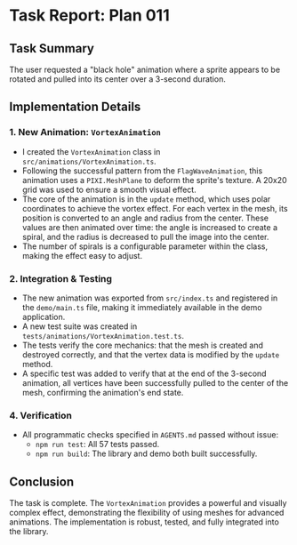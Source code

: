 # Task Report: Plan 011

## Task Summary

The user requested a "black hole" animation where a sprite appears to be rotated and pulled into its center over a 3-second duration.

## Implementation Details

### 1. New Animation: `VortexAnimation`

-   I created the `VortexAnimation` class in `src/animations/VortexAnimation.ts`.
-   Following the successful pattern from the `FlagWaveAnimation`, this animation uses a `PIXI.MeshPlane` to deform the sprite's texture. A 20x20 grid was used to ensure a smooth visual effect.
-   The core of the animation is in the `update` method, which uses polar coordinates to achieve the vortex effect. For each vertex in the mesh, its position is converted to an angle and radius from the center. These values are then animated over time: the angle is increased to create a spiral, and the radius is decreased to pull the image into the center.
-   The number of spirals is a configurable parameter within the class, making the effect easy to adjust.

### 2. Integration & Testing

-   The new animation was exported from `src/index.ts` and registered in the `demo/main.ts` file, making it immediately available in the demo application.
-   A new test suite was created in `tests/animations/VortexAnimation.test.ts`.
-   The tests verify the core mechanics: that the mesh is created and destroyed correctly, and that the vertex data is modified by the `update` method.
-   A specific test was added to verify that at the end of the 3-second animation, all vertices have been successfully pulled to the center of the mesh, confirming the animation's end state.

### 4. Verification

-   All programmatic checks specified in `AGENTS.md` passed without issue:
    -   `npm run test`: All 57 tests passed.
    -   `npm run build`: The library and demo both built successfully.

## Conclusion

The task is complete. The `VortexAnimation` provides a powerful and visually complex effect, demonstrating the flexibility of using meshes for advanced animations. The implementation is robust, tested, and fully integrated into the library.
